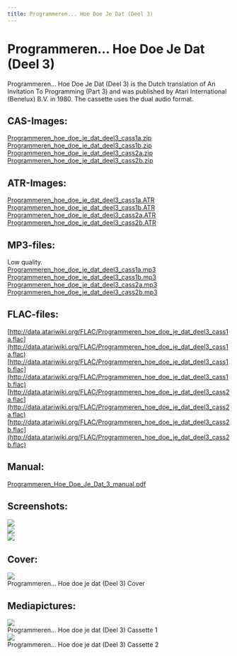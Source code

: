 ```yaml
---
title: Programmeren... Hoe Doe Je Dat (Deel 3)
---
```

# Programmeren... Hoe Doe Je Dat (Deel 3)  
Programmeren... Hoe Doe Je Dat (Deel 3) is the Dutch translation of An Invitation To Programming (Part 3) and was published by Atari International (Benelux) B.V. in 1980. The cassette uses the dual audio format.  
  
## CAS-Images:  
[Programmeren_hoe_doe_je_dat_deel3_cass1a.zip](attachments/Programmeren_hoe_doe_je_dat_deel3_cass1a.zip)  
[Programmeren_hoe_doe_je_dat_deel3_cass1b.zip](attachments/Programmeren_hoe_doe_je_dat_deel3_cass1b.zip)  
[Programmeren_hoe_doe_je_dat_deel3_cass2a.zip](attachments/Programmeren_hoe_doe_je_dat_deel3_cass2a.zip)  
[Programmeren_hoe_doe_je_dat_deel3_cass2b.zip](attachments/Programmeren_hoe_doe_je_dat_deel3_cass2b.zip)  
  
## ATR-Images:  
[Programmeren_hoe_doe_je_dat_deel3_cass1a.ATR](attachments/Programmeren_hoe_doe_je_dat_deel3_cass1a.ATR)  
[Programmeren_hoe_doe_je_dat_deel3_cass1b.ATR](attachments/Programmeren_hoe_doe_je_dat_deel3_cass1b.ATR)  
[Programmeren_hoe_doe_je_dat_deel3_cass2a.ATR](attachments/Programmeren_hoe_doe_je_dat_deel3_cass2a.ATR)  
[Programmeren_hoe_doe_je_dat_deel3_cass2b.ATR](attachments/Programmeren_hoe_doe_je_dat_deel3_cass2b.ATR)  
  
## MP3-files:  
Low quality.  
[Programmeren_hoe_doe_je_dat_deel3_cass1a.mp3](attachments/Programmeren_hoe_doe_je_dat_deel3_cass1a.mp3)  
[Programmeren_hoe_doe_je_dat_deel3_cass1b.mp3](attachments/Programmeren_hoe_doe_je_dat_deel3_cass1b.mp3)  
[Programmeren_hoe_doe_je_dat_deel3_cass2a.mp3](attachments/Programmeren_hoe_doe_je_dat_deel3_cass2a.mp3)  
[Programmeren_hoe_doe_je_dat_deel3_cass2b.mp3](attachments/Programmeren_hoe_doe_je_dat_deel3_cass2b.mp3)  
  
## FLAC-files:  
[http://data.atariwiki.org/FLAC/Programmeren_hoe_doe_je_dat_deel3_cass1a.flac](http://data.atariwiki.org/FLAC/Programmeren_hoe_doe_je_dat_deel3_cass1a.flac)  
[http://data.atariwiki.org/FLAC/Programmeren_hoe_doe_je_dat_deel3_cass1b.flac](http://data.atariwiki.org/FLAC/Programmeren_hoe_doe_je_dat_deel3_cass1b.flac)  
[http://data.atariwiki.org/FLAC/Programmeren_hoe_doe_je_dat_deel3_cass2a.flac](http://data.atariwiki.org/FLAC/Programmeren_hoe_doe_je_dat_deel3_cass2a.flac)  
[http://data.atariwiki.org/FLAC/Programmeren_hoe_doe_je_dat_deel3_cass2b.flac](http://data.atariwiki.org/FLAC/Programmeren_hoe_doe_je_dat_deel3_cass2b.flac)  
  
## Manual:  
[Programmeren_Hoe_Doe_Je_Dat_3_manual.pdf](attachments/Programmeren_Hoe_Doe_Je_Dat_3_manual.pdf)  
  
## Screenshots:  
![](attachments/programmeren1.jpg)  
![](attachments/programmeren2.jpg)  
![](attachments/programmeren3.jpg)  
  
## Cover:  
![](attachments/Programmeren_Hoe_Doe_Je_Dat_3_cover.jpg)  
Programmeren... Hoe doe je dat (Deel 3) Cover  
  
## Mediapictures:  
![](attachments/Programmeren_Hoe_Doe_Je_Dat_3_cassette1.jpg)  
Programmeren... Hoe doe je dat (Deel 3) Cassette 1  
![](attachments/Programmeren_Hoe_Doe_Je_Dat_3_cassette2.jpg)  
Programmeren... Hoe doe je dat (Deel 3) Cassette 2  
